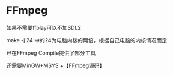 # FFmpeg

如果不需要ffplay可以不加SDL2

make -j 24 中的24为电脑内核的两倍，根据自己电脑的内核情况而定

已在FFmpeg Compile提供了部分工具

还需要MinGW+MSYS +【FFmpeg源码】
